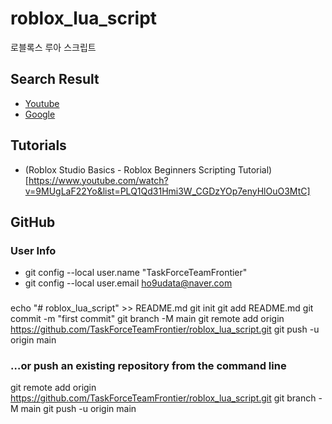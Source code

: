 # roblox_lua_script

로블록스 루아 스크립트

## Search Result

- [Youtube](https://www.youtube.com/results?search_query=roblox+lua+script+tutorial)
- [Google](https://www.google.com/search?q=roblox+lua+script+tutorial)

## Tutorials

- (Roblox Studio Basics - Roblox Beginners Scripting Tutorial)[https://www.youtube.com/watch?v=9MUgLaF22Yo&list=PLQ1Qd31Hmi3W_CGDzYOp7enyHlOuO3MtC]

## GitHub

### User Info

- git config --local user.name "TaskForceTeamFrontier"
- git config --local user.email ho9udata@naver.com

### 

echo "# roblox_lua_script" >> README.md
git init
git add README.md
git commit -m "first commit"
git branch -M main
git remote add origin https://github.com/TaskForceTeamFrontier/roblox_lua_script.git
git push -u origin main

### …or push an existing repository from the command line

git remote add origin https://github.com/TaskForceTeamFrontier/roblox_lua_script.git
git branch -M main
git push -u origin main